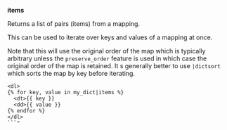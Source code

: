 **items**

Returns a list of pairs (items) from a mapping.

This can be used to iterate over keys and values of a mapping
at once.

Note that this will use the original order of the map
which is typically arbitrary unless the `preserve_order` feature
is used in which case the original order of the map is retained.
It s generally better to use `|dictsort` which sorts the map by
key before iterating.

```jinja
<dl>
{% for key, value in my_dict|items %}
  <dt>{{ key }}
  <dd>{{ value }}
{% endfor %}
</dl>
```"
    
